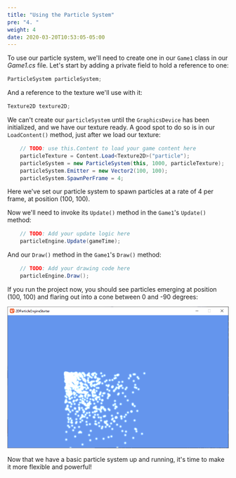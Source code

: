```yaml
---
title: "Using the Particle System"
pre: "4. "
weight: 4
date: 2020-03-20T10:53:05-05:00
---
```

To use our particle system, we'll need to create one in our `Game1` class in our _Game1.cs_ file.  Let's start by adding a private field to hold a reference to one:

```csharp
ParticleSystem particleSystem;
```

And a reference to the texture we'll use with it:

```csharp
Texture2D texture2D;
```

We can't create our `particleSystem` until the `GraphicsDevice` has been initialized, and we have our texture ready.  A good spot to do so is in our `LoadContent()` method, just after we load our texture:

```csharp
    // TODO: use this.Content to load your game content here
    particleTexture = Content.Load<Texture2D>("particle");
    particleSystem = new ParticleSystem(this, 1000, particleTexture);
    particleSystem.Emitter = new Vector2(100, 100);
    particleSystem.SpawnPerFrame = 4;
```

Here we've set our particle system to spawn particles at a rate of 4 per frame, at position (100, 100).

Now we'll need to invoke its `Update()` method in the `Game1`'s `Update()` method:

```csharp
    // TODO: Add your update logic here
    particleEngine.Update(gameTime);
```

And our `Draw()` method in the `Game1`'s `Draw()` method:

```csharp
    // TODO: Add your drawing code here
    particleEngine.Draw();
```

If you run the project now, you should see particles emerging at position (100, 100) and flaring out into a cone between 0 and -90 degrees:

![screenshot of particles](/static/images/particles-0.png)

Now that we have a basic particle system up and running, it's time to make it more flexible and powerful!
